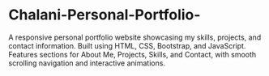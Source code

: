 # Chalani-Personal-Portfolio-
A responsive personal portfolio website showcasing my skills, projects, and contact information. Built using HTML, CSS, Bootstrap, and JavaScript. Features sections for About Me, Projects, Skills, and Contact, with smooth scrolling navigation and interactive animations. 
